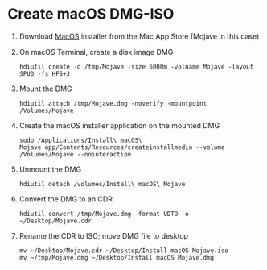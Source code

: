 # Create macOS DMG-ISO

1. Download [MacOS](https://support.apple.com/en-us/102662) installer from the Mac App Store (Mojave in this case)

2. On macOS Terminal, create a disk image DMG
   
   ```
   hdiutil create -o /tmp/Mojave -size 6000m -volname Mojave -layout SPUD -fs HFS+J
   ```
   
3. Mount the DMG
   
   ```shell
   hdiutil attach /tmp/Mojave.dmg -noverify -mountpoint /Volumes/Mojave
   ```
   
4. Create the macOS installer application on the mounted DMG
   
   ```shell
   sudo /Applications/Install\ macOS\ Mojave.app/Contents/Resources/createinstallmedia --volume /Volumes/Mojave --nointeraction
   ```
   
5. Unmount the DMG
   
   ```shell
   hdiutil detach /volumes/Install\ macOS\ Mojave
   ```
   
6. Convert the DMG to an CDR
   
   ``` shell
   hdiutil convert /tmp/Mojave.dmg -format UDTO -o ~/Desktop/Mojave.cdr
   
7. Rename the CDR to ISO; move DMG file to desktop
   
   ``` shell
   mv ~/Desktop/Mojave.cdr ~/Desktop/Install macOS Mojave.iso 
   mv ~/tmp/Mojave.dmg ~/Desktop/Install macOS Mojave.dmg
   ```
   
   
